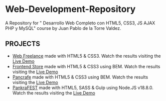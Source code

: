 # Web-Development-Repository
A Repository for " Desarrollo Web Completo con HTML5, CSS3, JS AJAX PHP y MySQL" course by Juan Pablo de la Torre Valdez.

## PROJECTS

- [Web Freelance](https://github.com/Pancratzia/Web-Development-Repository/tree/main/01-WebFreelance) made with HTML5 & CSS3. Watch the results visiting the [Live Demo](https://pancratzia-webfreelance.netlify.app/)
- [Frontend Store](https://github.com/Pancratzia/Web-Development-Repository/tree/main/02-FrontendStore) made with HTML5 & CSS3 using BEM. Watch the results visiting the [Live Demo](https://pancratzia-frontendstore.netlify.app/)
- [Pancrafe](https://github.com/Pancratzia/Web-Development-Repository/tree/main/03-PanCrAFE) made with HTML5 & CSS3 using BEM. Watch the results visiting the [Live Demo](https://pancratzia-pancrafe.netlify.app/)
- [PankraFEST](https://github.com/Pancratzia/Web-Development-Repository/tree/main/04-PankraFest) made with HTML5, SASS & Gulp using Node.JS v18.8.0. Watch the results visiting the [Live Demo](https://pancratzia-pankrafest.netlify.app/)
